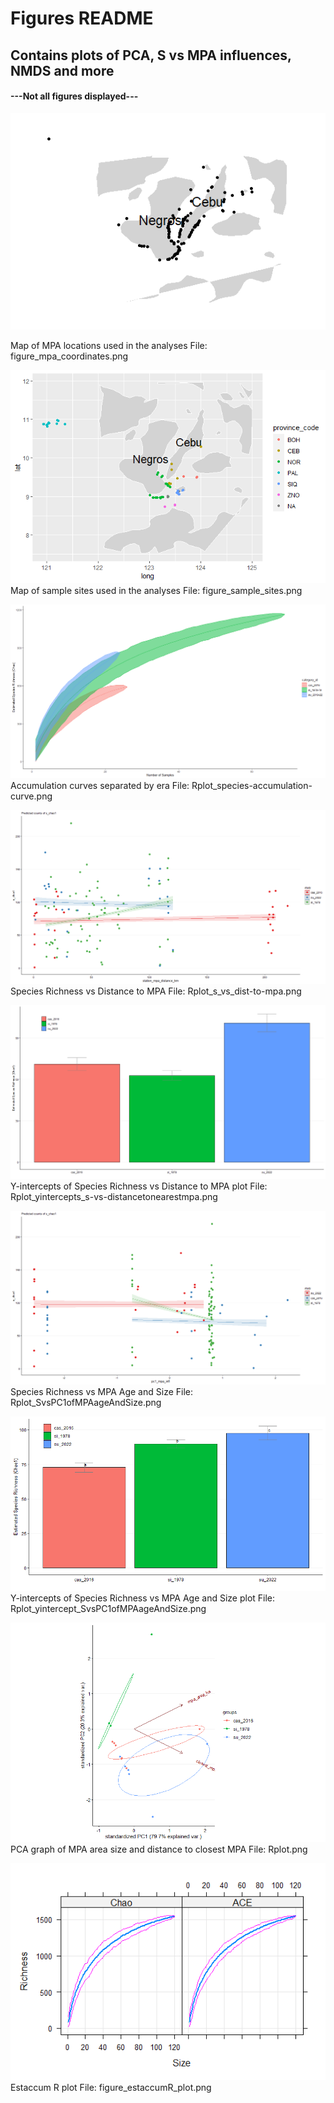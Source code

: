 # Figures README #
## Contains plots of PCA, S vs MPA influences, NMDS and more
#### ---Not all figures displayed--- ####


![](figure_mpa_coordinates.png)


Map of MPA locations used in the analyses
File: figure_mpa_coordinates.png


![](figure_sample_sites.png)
Map of sample sites used in the analyses
File: figure_sample_sites.png


![](Rplot_species-accumulation-curve.png)
Accumulation curves separated by era
File: Rplot_species-accumulation-curve.png


![](Rplot_s_vs_dist-to-mpa.png)
Species Richness vs Distance to MPA
File: Rplot_s_vs_dist-to-mpa.png


![](Rplot_yintercepts_s-vs-distancetonearestmpa.png)
Y-intercepts of Species Richness vs Distance to MPA plot
File: Rplot_yintercepts_s-vs-distancetonearestmpa.png


![](Rplot_SvsPC1ofMPAageAndSize.png)
Species Richness vs MPA Age and Size
File: Rplot_SvsPC1ofMPAageAndSize.png


![](Rplot_yintercept_SvsPC1ofMPAageAndSize.png)
Y-intercepts of Species Richness vs MPA Age and Size plot
File: Rplot_yintercept_SvsPC1ofMPAageAndSize.png


![](Rplot.png)
PCA graph of MPA area size and distance to closest MPA
File: Rplot.png


![](figure_estaccumR_plot.png)
Estaccum R plot
File: figure_estaccumR_plot.png
